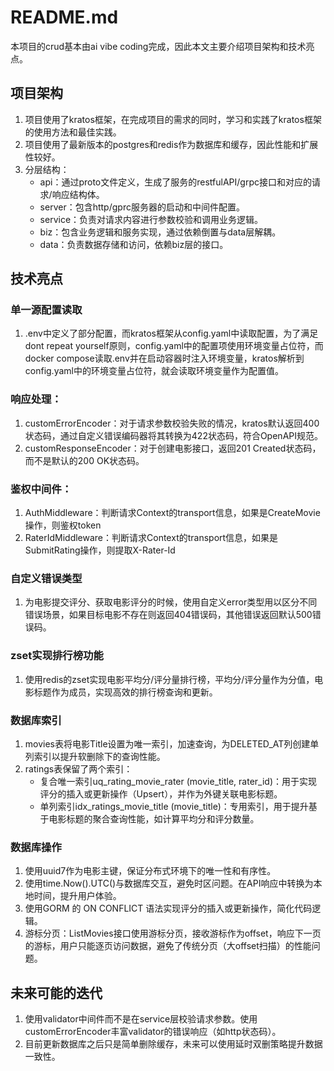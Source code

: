 # README.md
本项目的crud基本由ai vibe coding完成，因此本文主要介绍项目架构和技术亮点。

## 项目架构
1. 项目使用了kratos框架，在完成项目的需求的同时，学习和实践了kratos框架的使用方法和最佳实践。
2. 项目使用了最新版本的postgres和redis作为数据库和缓存，因此性能和扩展性较好。
3. 分层结构： 
   - api：通过proto文件定义，生成了服务的restfulAPI/grpc接口和对应的请求/响应结构体。
   - server：包含http/gprc服务器的启动和中间件配置。
   - service：负责对请求内容进行参数校验和调用业务逻辑。
   - biz：包含业务逻辑和服务实现，通过依赖倒置与data层解耦。
   - data：负责数据存储和访问，依赖biz层的接口。

## 技术亮点

### 单一源配置读取
1. .env中定义了部分配置，而kratos框架从config.yaml中读取配置，为了满足dont repeat yourself原则，config.yaml中的配置项使用环境变量占位符，而docker compose读取.env并在启动容器时注入环境变量，kratos解析到config.yaml中的环境变量占位符，就会读取环境变量作为配置值。

### 响应处理：
1. customErrorEncoder：对于请求参数校验失败的情况，kratos默认返回400状态码，通过自定义错误编码器将其转换为422状态码，符合OpenAPI规范。
2. customResponseEncoder：对于创建电影接口，返回201 Created状态码，而不是默认的200 OK状态码。

### 鉴权中间件：
1. AuthMiddleware：判断请求Context的transport信息，如果是CreateMovie操作，则鉴权token
2. RaterIdMiddleware：判断请求Context的transport信息，如果是SubmitRating操作，则提取X-Rater-Id

### 自定义错误类型
1. 为电影提交评分、获取电影评分的时候，使用自定义error类型用以区分不同错误场景，如果目标电影不存在则返回404错误码，其他错误返回默认500错误码。

### zset实现排行榜功能
1. 使用redis的zset实现电影平均分/评分量排行榜，平均分/评分量作为分值，电影标题作为成员，实现高效的排行榜查询和更新。

### 数据库索引
1. movies表将电影Title设置为唯一索引，加速查询，为DELETED_AT列创建单列索引以提升软删除下的查询性能。
2. ratings表保留了两个索引：
   - 复合唯一索引uq_rating_movie_rater (movie_title, rater_id)：用于实现评分的插入或更新操作（Upsert），并作为外键关联电影标题。
   - 单列索引idx_ratings_movie_title (movie_title)：专用索引，用于提升基于电影标题的聚合查询性能，如计算平均分和评分数量。

### 数据库操作
1. 使用uuid7作为电影主键，保证分布式环境下的唯一性和有序性。
2. 使用time.Now().UTC()与数据库交互，避免时区问题。在API响应中转换为本地时间，提升用户体验。
3. 使用GORM 的 ON CONFLICT 语法实现评分的插入或更新操作，简化代码逻辑。
4. 游标分页：ListMovies接口使用游标分页，接收游标作为offset，响应下一页的游标，用户只能逐页访问数据，避免了传统分页（大offset扫描）的性能问题。

## 未来可能的迭代
1. 使用validator中间件而不是在service层校验请求参数。使用customErrorEncoder丰富validator的错误响应（如http状态码）。
2. 目前更新数据库之后只是简单删除缓存，未来可以使用延时双删策略提升数据一致性。